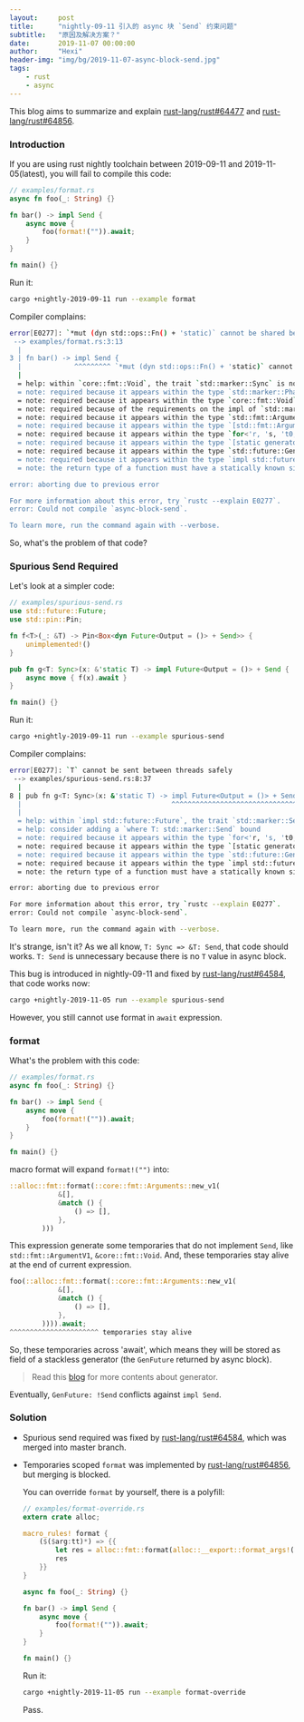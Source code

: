 ```yaml
---
layout:     post
title:      "nightly-09-11 引入的 async 块 `Send` 约束问题"
subtitle:   "原因及解决方案？"
date:       2019-11-07 00:00:00
author:     "Hexi"
header-img: "img/bg/2019-11-07-async-block-send.jpg"
tags:
    - rust
    - async
---
```



This blog aims to summarize and explain [rust-lang/rust#64477](https://github.com/rust-lang/rust/issues/64477) and [ rust-lang/rust#64856](https://github.com/rust-lang/rust/pull/64856).

### Introduction

If you are using rust nightly toolchain between 2019-09-11 and 2019-11-05(latest), you will fail to compile this code:

```rust
// examples/format.rs
async fn foo(_: String) {}

fn bar() -> impl Send {
    async move {
        foo(format!("")).await;
    }
}

fn main() {}
```

Run it:

```bash
cargo +nightly-2019-09-11 run --example format
```

Compiler complains:

```bash
error[E0277]: `*mut (dyn std::ops::Fn() + 'static)` cannot be shared between threads safely
 --> examples/format.rs:3:13
  |
3 | fn bar() -> impl Send {
  |             ^^^^^^^^^ `*mut (dyn std::ops::Fn() + 'static)` cannot be shared between threads safely
  |
  = help: within `core::fmt::Void`, the trait `std::marker::Sync` is not implemented for `*mut (dyn std::ops::Fn() + 'static)`
  = note: required because it appears within the type `std::marker::PhantomData<*mut (dyn std::ops::Fn() + 'static)>`
  = note: required because it appears within the type `core::fmt::Void`
  = note: required because of the requirements on the impl of `std::marker::Send` for `&core::fmt::Void`
  = note: required because it appears within the type `std::fmt::ArgumentV1<'_>`
  = note: required because it appears within the type `[std::fmt::ArgumentV1<'_>; 0]`
  = note: required because it appears within the type `for<'r, 's, 't0, 't1, 't2, 't3, 't4, 't5, 't6, 't7, 't8, 't9, 't10, 't11, 't12, 't13> {fn(std::string::String) -> impl std::future::Future {foo}, for<'t14> fn(std::fmt::Arguments<'t14>) -> std::string::String {std::fmt::format}, fn(&'r [&'r str], &'r [std::fmt::ArgumentV1<'r>]) -> std::fmt::Arguments<'r> {std::fmt::Arguments::<'r>::new_v1}, [&'s str; 0], &'t0 [&'t1 str; 0], &'t2 [&'t3 str; 0], &'t4 [&'t5 str], (), [std::fmt::ArgumentV1<'t6>; 0], &'t7 [std::fmt::ArgumentV1<'t8>; 0], &'t9 [std::fmt::ArgumentV1<'t10>; 0], &'t11 [std::fmt::ArgumentV1<'t12>], std::fmt::Arguments<'t13>, std::string::String, impl std::future::Future}`
  = note: required because it appears within the type `[static generator@examples/format.rs:4:16: 6:6 for<'r, 's, 't0, 't1, 't2, 't3, 't4, 't5, 't6, 't7, 't8, 't9, 't10, 't11, 't12, 't13> {fn(std::string::String) -> impl std::future::Future {foo}, for<'t14> fn(std::fmt::Arguments<'t14>) -> std::string::String {std::fmt::format}, fn(&'r [&'r str], &'r [std::fmt::ArgumentV1<'r>]) -> std::fmt::Arguments<'r> {std::fmt::Arguments::<'r>::new_v1}, [&'s str; 0], &'t0 [&'t1 str; 0], &'t2 [&'t3 str; 0], &'t4 [&'t5 str], (), [std::fmt::ArgumentV1<'t6>; 0], &'t7 [std::fmt::ArgumentV1<'t8>; 0], &'t9 [std::fmt::ArgumentV1<'t10>; 0], &'t11 [std::fmt::ArgumentV1<'t12>], std::fmt::Arguments<'t13>, std::string::String, impl std::future::Future}]`
  = note: required because it appears within the type `std::future::GenFuture<[static generator@examples/format.rs:4:16: 6:6 for<'r, 's, 't0, 't1, 't2, 't3, 't4, 't5, 't6, 't7, 't8, 't9, 't10, 't11, 't12, 't13> {fn(std::string::String) -> impl std::future::Future {foo}, for<'t14> fn(std::fmt::Arguments<'t14>) -> std::string::String {std::fmt::format}, fn(&'r [&'r str], &'r [std::fmt::ArgumentV1<'r>]) -> std::fmt::Arguments<'r> {std::fmt::Arguments::<'r>::new_v1}, [&'s str; 0], &'t0 [&'t1 str; 0], &'t2 [&'t3 str; 0], &'t4 [&'t5 str], (), [std::fmt::ArgumentV1<'t6>; 0], &'t7 [std::fmt::ArgumentV1<'t8>; 0], &'t9 [std::fmt::ArgumentV1<'t10>; 0], &'t11 [std::fmt::ArgumentV1<'t12>], std::fmt::Arguments<'t13>, std::string::String, impl std::future::Future}]>`
  = note: required because it appears within the type `impl std::future::Future`
  = note: the return type of a function must have a statically known size

error: aborting due to previous error

For more information about this error, try `rustc --explain E0277`.
error: Could not compile `async-block-send`.

To learn more, run the command again with --verbose.
```



So, what's the problem of that code?

### Spurious Send Required

Let's look at a simpler code:

```rust
// examples/spurious-send.rs
use std::future::Future;
use std::pin::Pin;

fn f<T>(_: &T) -> Pin<Box<dyn Future<Output = ()> + Send>> {
    unimplemented!()
}

pub fn g<T: Sync>(x: &'static T) -> impl Future<Output = ()> + Send {
    async move { f(x).await }
}

fn main() {}
```

Run it:

```bash
cargo +nightly-2019-09-11 run --example spurious-send
```

Compiler complains:

```bash
error[E0277]: `T` cannot be sent between threads safely
 --> examples/spurious-send.rs:8:37
  |
8 | pub fn g<T: Sync>(x: &'static T) -> impl Future<Output = ()> + Send {
  |                                     ^^^^^^^^^^^^^^^^^^^^^^^^^^^^^^^ `T` cannot be sent between threads safely
  |
  = help: within `impl std::future::Future`, the trait `std::marker::Send` is not implemented for `T`
  = help: consider adding a `where T: std::marker::Send` bound
  = note: required because it appears within the type `for<'r, 's, 't0, 't1> {for<'t2> fn(&'t2 T) -> std::pin::Pin<std::boxed::Box<(dyn std::future::Future<Output = ()> + std::marker::Send + 'static)>> {f::<T>}, &'r T, T, &'s T, std::pin::Pin<std::boxed::Box<(dyn std::future::Future<Output = ()> + std::marker::Send + 't0)>>, std::pin::Pin<std::boxed::Box<(dyn std::future::Future<Output = ()> + std::marker::Send + 't1)>>, ()}`
  = note: required because it appears within the type `[static generator@examples/spurious-send.rs:9:16: 9:30 x:&T for<'r, 's, 't0, 't1> {for<'t2> fn(&'t2 T) -> std::pin::Pin<std::boxed::Box<(dyn std::future::Future<Output = ()> + std::marker::Send + 'static)>> {f::<T>}, &'r T, T, &'s T, std::pin::Pin<std::boxed::Box<(dyn std::future::Future<Output = ()> + std::marker::Send + 't0)>>, std::pin::Pin<std::boxed::Box<(dyn std::future::Future<Output = ()> + std::marker::Send + 't1)>>, ()}]`
  = note: required because it appears within the type `std::future::GenFuture<[static generator@examples/spurious-send.rs:9:16: 9:30 x:&T for<'r, 's, 't0, 't1> {for<'t2> fn(&'t2 T) -> std::pin::Pin<std::boxed::Box<(dyn std::future::Future<Output = ()> + std::marker::Send + 'static)>> {f::<T>}, &'r T, T, &'s T, std::pin::Pin<std::boxed::Box<(dyn std::future::Future<Output = ()> + std::marker::Send + 't0)>>, std::pin::Pin<std::boxed::Box<(dyn std::future::Future<Output = ()> + std::marker::Send + 't1)>>, ()}]>`
  = note: required because it appears within the type `impl std::future::Future`
  = note: the return type of a function must have a statically known size

error: aborting due to previous error

For more information about this error, try `rustc --explain E0277`.
error: Could not compile `async-block-send`.

To learn more, run the command again with --verbose.
```

It's strange, isn't it? As we all know,  `T: Sync => &T: Send`, that code  should works. `T: Send` is unnecessary because there is no `T` value in async block.

This bug is introduced in nightly-09-11 and fixed by [rust-lang/rust#64584](https://github.com/rust-lang/rust/pull/64584), that code works now:

```bash
cargo +nightly-2019-11-05 run --example spurious-send
```

However, you still cannot use format in `await` expression.

### format

What's the problem with this code:

```rust
// examples/format.rs
async fn foo(_: String) {}

fn bar() -> impl Send {
    async move {
        foo(format!("")).await;
    }
}

fn main() {}
```

macro format will  expand `format!("")` into:

```rust
::alloc::fmt::format(::core::fmt::Arguments::new_v1(
            &[],
            &match () {
                () => [],
            },
        )))
```

This expression generate some temporaries that do not implement `Send`, like `std::fmt::ArgumentV1`, `&core::fmt::Void`. And, these temporaries stay alive at the end of current expression.

```rust
foo(::alloc::fmt::format(::core::fmt::Arguments::new_v1(
            &[],
            &match () {
                () => [],
            },
        )))).await;
^^^^^^^^^^^^^^^^^^^^^^ temporaries stay alive
```

So, these temporaries across 'await', which means they will be stored as field of a stackless generator (the `GenFuture` returned by async block).

> Read this [blog](https://github.com/Hexilee/async-io-demo#generator) for more contents about generator.

Eventually, `GenFuture: !Send` conflicts against `impl Send`.

### Solution

- Spurious send required was fixed by [rust-lang/rust#64584](https://github.com/rust-lang/rust/pull/64584), which was merged into master branch.

- Temporaries scoped `format` was implemented by [rust-lang/rust#64856](https://github.com/rust-lang/rust/pull/64856), but merging is blocked.

  You can override `format` by yourself, there is a polyfill:

  ```rust
  // examples/format-override.rs
  extern crate alloc;
  
  macro_rules! format {
      ($($arg:tt)*) => {{
          let res = alloc::fmt::format(alloc::__export::format_args!($($arg)*));
          res
      }}
  }
  
  async fn foo(_: String) {}
  
  fn bar() -> impl Send {
      async move {
          foo(format!("")).await;
      }
  }
  
  fn main() {}
  ```

  Run it:

  ```bash
  cargo +nightly-2019-11-05 run --example format-override
  ```

  Pass.

